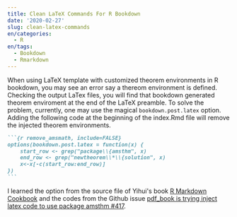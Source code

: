 ```yaml
---
title: Clean LaTeX Commands For R Bookdown
date: '2020-02-27'
slug: clean-latex-commands
en/categories:
  - R
en/tags:
  - Bookdown
  - Rmarkdown
---
```



When using LaTeX template with customized theorem environments in R bookdown, you may see an error say a thereom environment is defined. Checking the output LaTex files, you will find that bookdown generated theorem enviroment at the end of the LaTeX preamble. To solve the problem, currently, one may use the magical `bookdown.post.latex` option. Adding the following code at the beginning of the index.Rmd file will remove the injected theorem environments.

````markdown
```{r remove_amsmath, include=FALSE}
options(bookdown.post.latex = function(x) {
    start_row <- grep("package\\{amsthm", x)
    end_row <- grep("newtheorem\\*\\{solution", x)
    x<-x[-c(start_row:end_row)]
})
```
````

I learned the option from the source file of Yihui's book [R Markdown Cookbook](https://bookdown.org/yihui/rmarkdown-cookbook/) and the codes from the Github issue [pdf_book is trying inject latex code to use package amsthm #417](https://github.com/rstudio/bookdown/issues/417).
